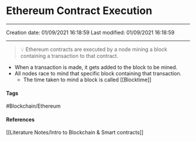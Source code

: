 # Ethereum Contract Execution
---

Creation date: 01/09/2021 16:18:59
Last modified: 01/09/2021 16:18:59

---
> 💡 Ethereum contracts are executed by a node mining a block containing a transaction to that contract.

- When a transaction is made, it gets added to the block to be mined.
- All nodes race to mind that specific block containing that transaction. 
	- The time taken to mind a block is called [[Blocktime]]





#### Tags
#Blockchain/Ethereum 

#### References
[[Literature Notes/Intro to Blockchain & Smart contracts]]

